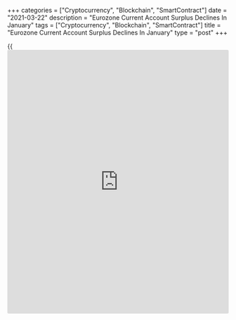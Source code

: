 +++
categories = ["Cryptocurrency", "Blockchain", "SmartContract"]
date = "2021-03-22"
description = "Eurozone Current Account Surplus Declines In January"
tags = ["Cryptocurrency", "Blockchain", "SmartContract"]
title = "Eurozone Current Account Surplus Declines In January"
type = "post"
+++

{{<iframe id="large-banner" src="https://www.bounty.group/#slide=19.0" width="100%" height="600" scrolling="no" style="border: 0px solid rgb(216, 221, 230); border-radius: 3px;">}}

The euro area current account surplus declined in January, the European
Central Bank said Monday.

The current account logged a surplus of EUR 30 billion in January, down
from EUR 37 billion in the previous month.

The surplus on trade in goods rose to EUR 39 billion from EUR 38 billion
in December. Likewise, the surplus on services increased to EUR 12
billion from EUR 11 billion.

Primary income showed a shortfall of EUR 4 billion versus +EUR 1 billion
a month ago. The deficit on secondary income widened to EUR 17 billion
from EUR 14 billion.

During twelve months to January, the current account surplus totaled EUR
263 billion, equivalent to 2.3 percent of GDP. This was up from EUR 262
billion a year earlier.

The financial account surplus increased notably to EUR 315 billion in
January from EUR 196 billion last year.

For comments and feedback [contact](https://www.playgroundfx.com/contact/): editorial@rtt[news](https://www.letsplayfx.com/blog/forex-news-website/).com

[Economic News][1]

 **What parts of the world are seeing the best (and worst) economic
performances lately? Click[here][2] to check out our [Econ Scorecard][2]
and find out! See up-to-the-moment [ranking](https://www.playgroundfx.com/blog/crypto-exchange-ranking/)s for the best and worst
performers in [GDP][2], [unemployment rate][3], [inflation][4] and much
more.**

   1. www.rtt[news](https://www.letsplayfx.com/blog/forex-news-website/).com/Content/EconomicNews.aspx
   2. www.rtt[news](https://www.letsplayfx.com/blog/forex-news-website/).com/economic-scorecard/world-rank/GDP/highest-performance.aspx
   3. www.rtt[news](https://www.letsplayfx.com/blog/forex-news-website/).com/economic-scorecard/world-rank/unemployment-rate/lowest-performance.aspx
   4. www.rtt[news](https://www.letsplayfx.com/blog/forex-news-website/).com/economic-scorecard/world-rank/CPI/highest-performance.aspx